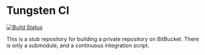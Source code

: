 # Tungsten CI

[![Build Status](https://travis-ci.org/clayness/tungsten-ci.svg?branch=master)](https://travis-ci.org/clayness/tungsten-ci)

This is a stub repository for building a private repository on BitBucket. There is only a submodule, and a continuous integration script.
